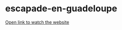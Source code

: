 # escapade-en-guadeloupe
[Open link to watch the website](https://escapade-en-guadeloupe.netlify.app/)
